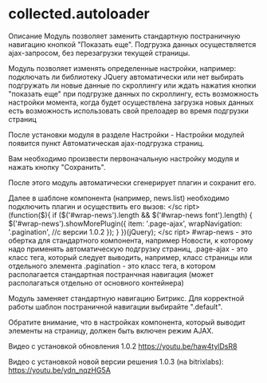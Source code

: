 # collected.autoloader

Описание
Модуль позволяет заменить стандартную постраничную навигацию кнопкой "Показать еще".
Подгрузка данных осуществляется ajax-запросом, без перезагрузки текущей страницы.

Модуль позволяет изменять определенные настройки, например:
подключать ли библиотеку JQuery автоматически или нет
выбирать подгружать ли новые данные по скроллингу или ждать нажатия кнопки "показать еще"
при подгрузке данных по скроллингу, есть возможность настройки момента, когда будет осуществлена загрузка новых данных
есть возможность использовать свой прелоадер во время подгрузки страниц




После установки модуля в разделе Настройки - Настройки модулей появится пункт Автоматическая ajax-подгрузка страниц.

Вам необходимо произвести первоначальную настройку модуля и нажать кнопку "Сохранить".

После этого модуль автоматически сгенерирует плагин и сохранит его.

Далее в шаблоне компонента (например, news.list) необходимо подключить плагин и осуществить его вызов:
<sc ript src="bitrix/js/collected.autoloader/autoloader.plugin.js"></sc ript>  
<sc ript>
(function($){
    if ($('#wrap-news').length && $('#wrap-news font').length) {
        $('#wrap-news').showMorePlugin({
            item: '.page-ajax',
            wrapNavigation: '.pagination', //с версии 1.0.2
        });
    }
})(jQuery);
</sc ript>
  #wrap-news - это обертка для стандартного компонента, например Новости, к которому надо применять автоматическую подгрузку страниц,
.page-ajax - это класс тега, который следует выводить, например, класс страницы или отдельного элемента
.pagination - это класс тега, в котором располагается  стандартная постранчная навигация (может располагаться отдельно от  основного контейнера)

Модуль заменяет стандартную навигацию Битрикс. Для корректной работы шаблон постраничной навигации выбирайте ".default".

Обратите внимание, что в настройках компонента, который выводит элементы на страницу, должен быть включен режим AJAX.


Видео с установкой обновления 1.0.2
https://youtu.be/haw4tylDsR8

Видео с установкой новой версии решения 1.0.3 (на bitrixlabs):
https://youtu.be/ydn_nqzHG5A